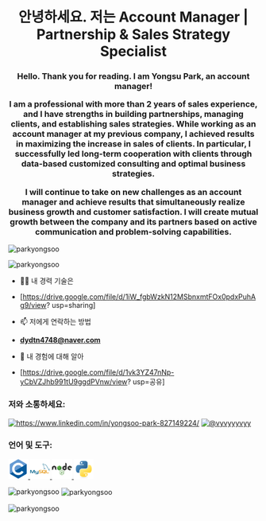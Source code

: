 <h1 align="center">안녕하세요. 저는 Account Manager | Partnership & Sales Strategy Specialist </h1>
<h3 align="center">Hello. Thank you for reading. I am Yongsu Park, an account manager!

I am a professional with more than 2 years of sales experience, and I have strengths in building partnerships, managing clients, and establishing sales strategies. 
While working as an account manager at my previous company, I achieved results in maximizing the increase in sales of clients. 
In particular, I successfully led long-term cooperation with clients through data-based customized consulting and optimal business strategies.

I will continue to take on new challenges as an account manager and achieve results that simultaneously realize business growth and customer satisfaction. 
I will create mutual growth between the company and its partners based on active communication and problem-solving capabilities.</h3>

<p align="left"> <img src="https://komarev.com/ghpvc/?username=parkyongsoo&label=Profile%20views&color=0e75b6&style=flat" alt="parkyongsoo" /> </p>
<p align="left"> <img src="https://komarev.com/ghpvc/? username=parkyongsoo&label=Profile%20views&color=0e75b6&style=flat" alt="parkyongsoo" /> </p>

- 👨‍💻 내 경력 기술은
- [https://drive.google.com/file/d/1iW_fgbWzkN12MSbnxmtFOx0pdxPuhAg9/view? usp=sharing]

- 📫 저에게 연락하는 방법
- **dydtn4748@naver.com**

- 📄 내 경험에 대해 알아
-  [https://drive.google.com/file/d/1vk3YZ47nNp-yCbVZJhb991tU9ggdPVnw/view? usp=공유]
</p>
<h3 align="left">저와 소통하세요:</h3>
<p align="left">
<a href="https://linkedin.com/in/https://www.linkedin.com/in/yongsoo-park-827149224/" target="blank"><img align="center" src="https://raw.githubusercontent.com/rahuldkjain/github-profile-readme-generator/master/src/images/icons/Social/linked-in-alt.svg" alt="https://www.linkedin.com/in/yongsoo-park-827149224/" height="30" width="40" /></a>
<a href="https://instagram.com/@vyvyyyvyy" target="blank"><img align="center" src="https://raw.githubusercontent.com/rahuldkjain/github-profile-readme-generator/master/src/images/icons/Social/instagram.svg" alt="@vyvyyyvyy" height="30" width="40" /></a>
</p>

<h3 align="left">언어 및 도구:</h3>
<p align="left"> <a href="https://www.cprogramming.com/" target="_blank" rel="noreferrer"> <img src="https://raw.githubusercontent.com/devicons/devicon/master/icons/c/c-original.svg" alt="c" width="40" height="40"/> </a> <a href="https://www.mysql.com/" target="_blank" rel="noreferrer"> <img src="https://raw.githubusercontent.com/devicons/devicon/master/icons/mysql/mysql-original-wordmark.svg" alt="mysql" width="40" height="40"/> </a> <a href="https://nodejs.org" target="_blank" rel="noreferrer"> <img src="https://raw.githubusercontent.com/devicons/devicon/master/icons/nodejs/nodejs-original-wordmark.svg" alt="nodejs" width="40" height="40"/> </a> <a href="https://www.python.org" target="_blank" rel="noreferrer"> <img src="https://raw.githubusercontent.com/devicons/devicon/master/icons/python/python-original.svg" alt="python" width="40" height="40"/> </a> </p>

<p><img align="left" src="https://github-readme-stats.vercel.app/api/top-langs?username=parkyongsoo&show_icons=true&locale=en&layout=compact" alt="parkyongsoo" /></p>

<p>&nbsp;<img align="center" src="https://github-readme-stats.vercel.app/api?username=parkyongsoo&show_icons=true&locale=en" alt="parkyongsoo" /></p>

<p><img align="center" src="https://github-readme-streak-stats.herokuapp.com/?user=parkyongsoo&" alt="parkyongsoo" /></p>

